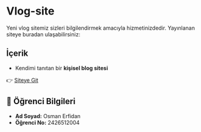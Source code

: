 # Vlog-site

Yeni vlog sitemiz sizleri bilgilendirmek amacıyla hizmetinizdedir. 
Yayınlanan siteye buradan ulaşabilirsiniz:
## İçerik
- Kendimi tanıtan bir **kişisel blog sitesi**

👉 [Siteye Git](https://osmanerfidan.github.io/Vlog-site/)

## 👤 Öğrenci Bilgileri
- **Ad Soyad:** Osman Erfidan  
- **Öğrenci No:** 2426512004  
